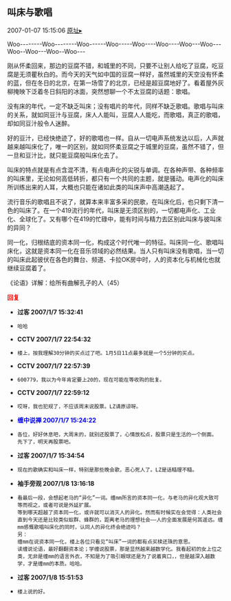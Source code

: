 ## 叫床与歌唱
2007-01-07 15:15:06
[原址▸](http://www.fxgan.com/chan_time/2007_01_06/390.htm)



 


 


  Woo--------Woo--------Woo------Woo-----Woo----Woo----Woo---Woo---Woo--Woo---Woo--Woo---


 


 


 


  刚从怀柔回来，那边的豆腐不错，和城里的不同，只要不让别人给吃了豆腐，吃豆腐是无须瞿秋白的。而今天的天气如中国的豆腐一样好，虽然城里的天空没有怀柔的蓝，但在冬日的北京，在第一场雪了的北京，已经是超豆腐地好了。看着屋外灰柳掩映下泛着冬日斜阳的冰面，突然想聊一个不太豆腐的话题：歌唱。


 


  没有床的年代，一定不缺乏叫床；没有唱片的年代，同样不缺乏歌唱。歌唱与叫床的关系，就如同豆汁与豆腐，床人人能叫，豆腐人人能吃，而歌唱，真正的歌唱，却如同豆汁般令人迷醉。


 


 好的豆汁，已经快绝迹了，好的歌唱也一样。自从一切电声系统发达以后，人声就越来越叫床化了，唯一的区别，就如同怀柔豆腐之于城里的豆腐，虽然不错了，但一旦和豆汁比，就只能豆腐般叫床化去了。


 


  叫床的特点就是有点含混不清，有点电声化的尖锐与单调。在各种声带、各种频率的叫床里，无论如何高低转折，都只有一个共同的主题，就是骚动。电声化的叫床所训练出来的人耳，大概也只能在诸如此类的叫床声中高潮迭起了。


 


 流行音乐的歌唱且不说了，就算本来丰富多采的民歌，在叫床化后，也只剩下清一色的叫床了。在一个419流行的年代，叫床是无须区别的，一切都电声化、工业化、全球化了。又有哪个在419的忙碌中，能有时间与精力去区别此叫床与彼叫床的异同？


 


  同一化，归根结底的资本同一化，构成这个时代唯一的特征。叫床同一化、歌唱叫床化，这就是资本同一化在音乐领域的必然结果。当人只有叫床没有歌唱，当一切的叫床此起彼伏在各色的舞台、频道、卡拉OK房中时，人的资本化与机械化也就继续豆腐着了。


 


 《论语》详解：给所有曲解孔子的人（45）





<font color='red'>**回复**</font>


- **过客 2007/1/7 15:32:41**
- ```
  哈哈
  ```
- **CCTV 2007/1/7 22:54:32**
- ```
  楼上，按我理解30分钟的买点过了吧。1月5日11点最多就是一个5分钟的买点。
  ```
- **CCTV 2007/1/7 22:57:39**
- ```
  600779，我以为今年肯定要上20的，现在可能在等收购的批复。
  ```
- **CCTV 2007/1/7 22:59:12**
- ```
  哎呀，我也犯规了，不应该周末说股票。LZ请原谅呀。
  ```
- <font color='blue'>**缠中说禅 2007/1/7 15:24:22**</font>
- ```
  各位，好好休息吧，大周末的，就别还股票了，心情放松点，股票只是生活的一个侧面。
  先下了，明天再股票吧。
  ```
- **过客 2007/1/7 15:34:54**
- ```
  现在的歌确实和叫床一样，特别是那些晚会歌，恶心死人了。LZ是话糙理不糙。
  ```
- **袖手旁观 2007/1/8 13:16:18**
- ```
  看最后一段，会想起老马的“异化”一词。缠mm所言的资本同一化，与老马的异化观大致可等而视之，或者可说是外延扩展。
  等到哪天超越了资本同一化，或许就可以消灭人的异化。然而有时候实在会觉得：人类社会直到今天还是比较类似蚁群、蜂群的，距离老马的理想社会――人的全面发展是何其遥远。缠mm感慨歌唱叫床化的同时，认同人的异化终会绝迹吗？
  另：
  缠mm在说资本同一化，楼上各位只看见“叫床”一词的都有点买椟还珠的意思。
  读缠说论语，最好翻翻资本论；学缠说股票，那是显然越来越数学化。我看起初的女上位之类，无非是缠mm的语言外衣，不知是为了吸引眼球还是为了说着爽口，，但是越深入越数学，才是缠mm的本质。哈哈。
  ```
- **过客 2007/1/8 15:51:53**
- ```
  楼上说的好。
  ```
